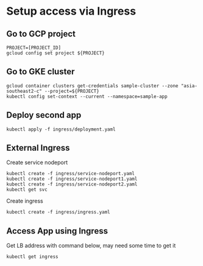 
# Setup access via Ingress

## Go to GCP project
```
PROJECT=[PROJECT_ID]
gcloud config set project ${PROJECT}
```
## Go to GKE cluster
```
gcloud container clusters get-credentials sample-cluster --zone "asia-southeast2-c" --project=${PROJECT}
kubectl config set-context --current --namespace=sample-app
```
## Deploy second app
```
kubectl apply -f ingress/deployment.yaml
```
## External Ingress
Create service nodeport
```
kubectl create -f ingress/service-nodeport.yaml
kubectl create -f ingress/service-nodeport1.yaml
kubectl create -f ingress/service-nodeport2.yaml
kubectl get svc
```
Create ingress
```
kubectl create -f ingress/ingress.yaml
```
## Access App using Ingress
Get LB address with command below, may need some time to get it
```
kubectl get ingress
```

